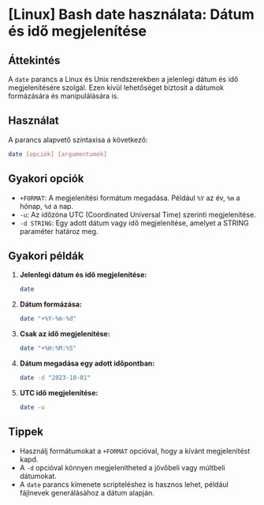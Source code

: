 # [Linux] Bash date használata: Dátum és idő megjelenítése

## Áttekintés
A `date` parancs a Linux és Unix rendszerekben a jelenlegi dátum és idő megjelenítésére szolgál. Ezen kívül lehetőséget biztosít a dátumok formázására és manipulálására is.

## Használat
A parancs alapvető szintaxisa a következő:

```bash
date [opciók] [argumentumok]
```

## Gyakori opciók
- `+FORMAT`: A megjelenítési formátum megadása. Például `%Y` az év, `%m` a hónap, `%d` a nap.
- `-u`: Az időzóna UTC (Coordinated Universal Time) szerinti megjelenítése.
- `-d STRING`: Egy adott dátum vagy idő megjelenítése, amelyet a STRING paraméter határoz meg.

## Gyakori példák
1. **Jelenlegi dátum és idő megjelenítése:**
   ```bash
   date
   ```

2. **Dátum formázása:**
   ```bash
   date "+%Y-%m-%d"
   ```

3. **Csak az idő megjelenítése:**
   ```bash
   date "+%H:%M:%S"
   ```

4. **Dátum megadása egy adott időpontban:**
   ```bash
   date -d "2023-10-01"
   ```

5. **UTC idő megjelenítése:**
   ```bash
   date -u
   ```

## Tippek
- Használj formátumokat a `+FORMAT` opcióval, hogy a kívánt megjelenítést kapd.
- A `-d` opcióval könnyen megjelenítheted a jövőbeli vagy múltbeli dátumokat.
- A `date` parancs kimenete scripteléshez is hasznos lehet, például fájlnevek generálásához a dátum alapján.